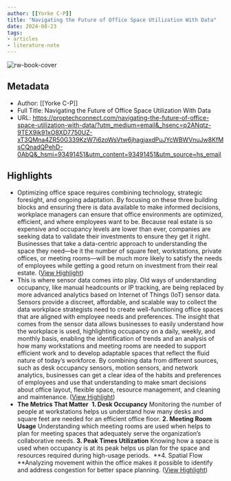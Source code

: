 ```yaml
---
author: [[Yorke C-P]]
title: "Navigating the Future of Office Space Utilization With Data"
date: 2024-08-23
tags: 
- articles
- literature-note
---
```

![rw-book-cover](https://readwise-assets.s3.amazonaws.com/media/uploaded_book_covers/profile_691412/Disruptive-Technologies.png)

## Metadata
- Author: [[Yorke C-P]]
- Full Title: Navigating the Future of Office Space Utilization With Data
- URL: https://proptechconnect.com/navigating-the-future-of-office-space-utilization-with-data/?utm_medium=email&_hsenc=p2ANqtz-9TEX9ik91xO8XD7750UZ-xT3QMna4ZR50G339KzW7i6zoWsVtw6jhagjaxdPuJYcWBWVnuJw8KfMsCQnadQPehD-0AbQ&_hsmi=93491451&utm_content=93491451&utm_source=hs_email

## Highlights
- Optimizing office space requires combining technology, strategic foresight, and ongoing adaptation. By focusing on these three building blocks and ensuring there is data available to make informed decisions, workplace managers can ensure that office environments are optimized, efficient, and where employees want to be.
  Because real estate is so expensive and occupancy levels are lower than ever, companies are seeking data to validate their investments to ensure they get it right. Businesses that take a data-centric approach to understanding the space they need—be it the number of square feet, workstations, private offices, or meeting rooms—will be much more likely to satisfy the needs of employees while getting a good return on investment from their real estate. ([View Highlight](https://read.readwise.io/read/01j5zmk7hwxnhb9h1dshpf8s4a))
- This is where sensor data comes into play. Old ways of understanding occupancy, like manual headcounts or IP tracking, are being replaced by more advanced analytics based on Internet of Things (IoT) sensor data. Sensors provide a discreet, affordable, and scalable way to collect the data workplace strategists need to create well-functioning office spaces that are aligned with employee needs and preferences.
  The insight that comes from the sensor data allows businesses to easily understand how the workplace is used, highlighting occupancy on a daily, weekly, and monthly basis, enabling the identification of trends and an analysis of how many workstations and meeting rooms are needed to support efficient work and to develop adaptable spaces that reflect the fluid nature of today’s workforce. By combining data from different sources, such as desk occupancy sensors, motion sensors, and network analytics, businesses can get a clear idea of the habits and preferences of employees and use that understanding to make smart decisions about office layout, flexible space, resource management, and cleaning and maintenance. ([View Highlight](https://read.readwise.io/read/01j5zmkgj1gx8b9gtj5k08xrq0))
- **The Metrics That Matter** 
  **1. Desk Occupancy** 
  Monitoring the number of people at workstations helps us understand how many desks and square feet are needed for an efficient office floor.
  **2. Meeting Room Usage** 
  Understanding which meeting rooms are used when helps to plan for meeting spaces that adequately serve the organization’s collaborative needs.
  **3. Peak Times Utilization** Knowing how a space is used when occupancy is at its peak helps us plan for the space and resources required during high-usage periods. 
  **4. Spatial Flow 
  **Analyzing movement within the office makes it possible to identify and address congestion for better space planning. ([View Highlight](https://read.readwise.io/read/01j5zmkn83dwnzmmkjdcj7ewny))

